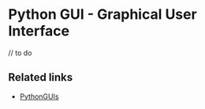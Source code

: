 # Python GUI - Graphical User Interface

// to do

## Related links

- [PythonGUIs](https://www.pythonguis.com/)

